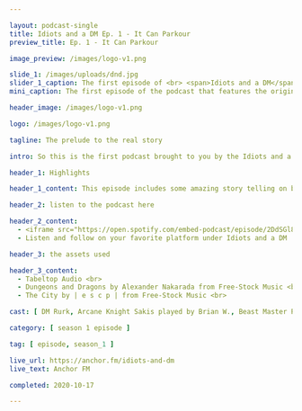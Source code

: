 ```yaml
---

layout: podcast-single
title: Idiots and a DM Ep. 1 - It Can Parkour
preview_title: Ep. 1 - It Can Parkour

image_preview: /images/logo-v1.png

slide_1: /images/uploads/dnd.jpg
slider_1_caption: The first episode of <br> <span>Idiots and a DM</span>
mini_caption: The first episode of the podcast that features the original cast of players that started it all. Oh the fun that we had and also a skeleton can apparently parkour off walls too.

header_image: /images/logo-v1.png

logo: /images/logo-v1.png

tagline: The prelude to the real story

intro: So this is the first podcast brought to you by the Idiots and a DM crew. We are doing this podcast as a way of sharing our experience of a newbie dungeon and dragons group. Well not all the way tho, 2 of us have played it before in various sessions. This episode will be the first of many to come - hopefully. The audio quality is a bit bad for many of us due to it being last minute and we all are doing it remote with either our phones' or laptops while the DM has his top of the line products. So bare with us during this moment. Our first journey starts in a town and earns our licenses to be adventures.

header_1: Highlights

header_1_content: This episode includes some amazing story telling on behalf of our DM Rurk and funny scenes involving two characters in the story. They thought it would be nice to touch other people stuff and it backfired. But besides that it also involves a mimic, a damn parkouring skeleton, and a funny blooper part of the recordings as well.

header_2: listen to the podcast here

header_2_content: 
  - <iframe src="https://open.spotify.com/embed-podcast/episode/2DdSGl8xoz02ERoE7IihES" width="100%" height="232" frameborder="0" allowtransparency="true" allow="encrypted-media"></iframe> <br>
  - Listen and follow on your favorite platform under Idiots and a DM

header_3: the assets used

header_3_content:
  - Tabeltop Audio <br>
  - Dungeons and Dragons by Alexander Nakarada from Free-Stock Music <br>
  - The City by | e s c p | from Free-Stock Music <br>

cast: [ DM Rurk, Arcane Knight Sakis played by Brian W., Beast Master Pyria played by LaTashia D., Blood Assassin Crorkiox played by Tray, Brute Pa-gog Turko played by Zachary M., Lycan Bloodfiend played by Dayron, Small human in background played by Payton W. ]

category: [ season 1 episode ]

tag: [ episode, season_1 ]

live_url: https://anchor.fm/idiots-and-dm
live_text: Anchor FM

completed: 2020-10-17

---
```


